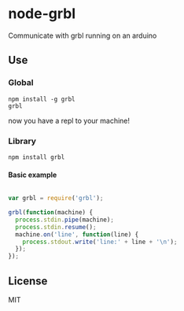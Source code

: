 # node-grbl

Communicate with grbl running on an arduino

## Use

### Global

    npm install -g grbl
    grbl

now you have a repl to your machine!

### Library

`npm install grbl`

#### Basic example
```javascript

var grbl = require('grbl');

grbl(function(machine) {
  process.stdin.pipe(machine);
  process.stdin.resume();
  machine.on('line', function(line) {
    process.stdout.write('line:' + line + '\n');
  });
});

```

## License

MIT